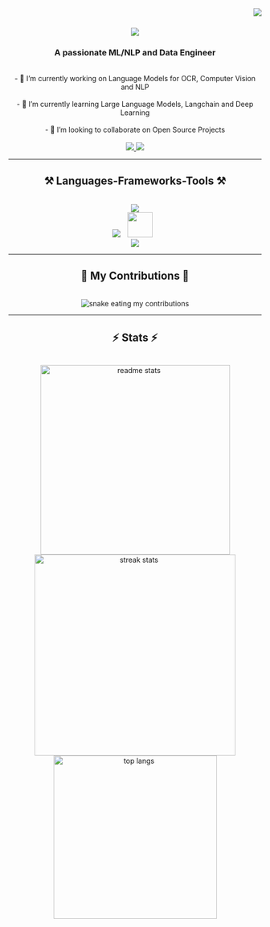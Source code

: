 
<!---->
<!--Visitor count-->
<img align="right" src="https://visitor-badge.laobi.icu/badge?page_id=RevazRevazashvili" />

<!--Name typing-->
<!--Instructions: at the end on lines= write your text (+ will be space) if you separate with ; you will get multiple lines displaying in cycle-->
<!--Duration is in milliseconds-->
<h1 align="center">
    <img src="https://readme-typing-svg.herokuapp.com/?font=Righteous&size=80&center=true&vCenter=true&width=500&height=70&duration=4000&lines=revaza;" />
</h1>
<h3 align="center">A passionate ML/NLP and Data Engineer</h3>
<br/>

<div align="center">
- 🔭 I’m currently working on Language Models for OCR, Computer Vision and NLP <br><br>
- 🌱 I’m currently learning Large Language Models, Langchain and Deep Learning <br><br>
- 👯 I’m looking to collaborate on Open Source Projects <br><br>
 </div>
 
<div align="center"> 
  <a href="mailto:revazashvilirevaz@gmail.com">
    <img src="https://img.shields.io/badge/Gmail-333333?style=for-the-badge&logo=gmail&logoColor=green" />
  </a>
  <a href="https://www.linkedin.com/in/revaz-revazashvili-1a1451241" target="_blank">
    <img src="https://img.shields.io/badge/LinkedIn-0077B5?style=for-the-badge&logo=linkedin&logoColor=white" target="_blank" />
  </a>
</div>

 <hr/>
 
<h2 align="center">⚒️ Languages-Frameworks-Tools ⚒️</h2>
<br/>
<div align="center">
    <img src="https://skillicons.dev/icons?i=python,c,cpp,cs,mysql" /><br>
    <img src="https://skillicons.dev/icons?i=visualstudio,vscode,idea,github,pycharm,git,anaconda" />
    <img src="https://upload.wikimedia.org/wikipedia/commons/3/38/Jupyter_logo.svg" height="50" style="margin: 0 10px;" /><br>
    <img src="https://skillicons.dev/icons?i=pandas,numpy,matplotlib,seaborn,keras,selenium,beautifulsoup," />
    
</div>

<hr/>

<div align="center">
  <h2>🐍 My Contributions 🐍</h2>
  <br>
  <img alt="snake eating my contributions" src="https://raw.githubusercontent.com/RevazRevazashvili/RevazRevazashvili/output/snake.svg" />
</div>

<hr/>

<h2 align="center">⚡ Stats ⚡</h2>
<br>
<div align=center>
  <img algin='left' width=377 src='https://github-readme-stats-virtagva.vercel.app/api?username=RevazRevazashvili&count_private=true&show_icons=true&theme=outrun&border_radius=10&rank_icon=github' alt="readme stats"/>
  <img width=400 src="https://github-readme-streak-stats-salesp07.vercel.app/?user=RevazRevazashvili&count_private=true&theme=outrun&border_radius=10" alt="streak stats"/>
  <br/>
  <img width=325 align="center" src="https://github-readme-stats-virtagva.vercel.app/api/top-langs/?username=RevazRevazashvili&hide=HTML&langs_count=8&layout=compact&theme=outrun&border_radius=10&size_weight=0.5&count_weight=0.5&exclude_repo=github-readme-stats" alt="top langs" />
</div>

<br/><br/>
